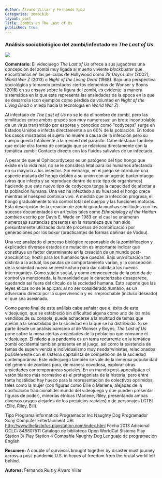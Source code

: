```yaml
---
Author: Álvaro Villar y Fernando Ruiz
Categories: zombibib
layout: post
Title: Zombis en The Last of Us
published: true
---
```

### Análisis sociobiológico del zombi/infectado en _The Last of Us_

![]({{site.baseurl}}//images/2048x1024-the-last-of-us-videogame-6-43-jpg-aae5c92a.jpg)

**Comentario:** El videojuego _The Last of Us_ ofrece a sus jugadores una concepción del zombi muy ligada al muerto viviente _blockbuster_ que encontramos en las películas de Hollywood como _28 Days Later_ (2002), _World War Z_ (2013) o _Night of the Living Dead_ (1968). Bajo una perspectiva sociológica y tomando prestados ciertos elementos de Wonser y Boyns (2016) en su ensayo sobre la figura del zombi, es evidente la manera sistemática en la que este representa las ansiedades de la época en la que se desarrolla (con ejemplos como pérdida de voluntad en _Night of the Living Dead_ o miedo hacia la tecnología en _World War Z_).

Al infectado de _The Last of Us_ no se le da el nombre de zombi, pero las similitudes entre ambos grupos son muy numerosas: un brote incontrolable de un virus transmitido por esporas y conocido como "codyceps" surge en Estados Unidos e infecta directamente a un 60% de la población. En todos los casos mostrados el sujeto no muere a causa de la infección pero su cuerpo queda totalmente a la merced del parásito. Cabe destacar también que existe otra forma de contagio que se relaciona directamente con la temática zombi: Contacto directo con los fluidos salivales de un infectado.

A pesar de que el Ophiocordyceps es un patógeno del tipo hongo que existe en la vida real, no se le considera letal para los humanos afectando en su mayoría a los insectos. Sin embargo, en el juego se introduce una especie mutada del hongo debido a su unión con un agente bacteriófacgo (virus que infecta y se reproduce dentro de este tipo de organismos) haciendo que este nuevo tipo de codyceps tenga la capacidad de afectar a la población humana. Una vez ha infectado a su huesped el hongo crece mientras el huésped continúa vivo. A medida que la infección progresa, el hongo gradualmente toma control total del cuerpo y las funciones motoras. Esta descripción de la creación de zombi guarda muchas similitudes con los sucesos documentados en artículos tales como _Ethnobiology of the Haitian zombies_ escrito por Davis E. Wade en 1983 en el cual se enumeran numerosas sustancias presentes en la naturaleza que han sido presuntamente utilizadas durante  procesos de zombificación por generaciones por los bokor (practicantes de formas dañinas de Vodou).

Una vez analizado el proceso biológico responsable de la zombificacion y explicados diversos estados de mutación es importante indicar que constituye un factor determinante en la creación de un mundo post-apocalíptico, hostil para los humanos que quedan. Bajo una situación tan distinta a la actual, las pautas de comportamiento varían, y la concepción de la sociedad nueva se reestructura para dar cabida a los nuevos interrogantes. Como sujeto social, y como consecuencia de la pérdida de control ya mencionada, la humanidad que le caracterizaba desaparece, quedando así fuera del círculo de la sociedad humana. Esto supone que las leyes éticas no se le aplican: al no ser considerado humano, es un adversario directo por la supervivencia y es irreprochable (incluso deseado) el que sea asesinado.

Como punto final de este análisis cabe señalar que el éxito de este videojuego, que se estableció sin dificultad alguna como uno de los más vendidos de su consola, puede achacarse a la multitud de temas que apelan a la sensibilidad de la sociedad en la que se ha distribuido. Si se parte desde un análisis parecido al de Wonser y Boyns, _The Last of Us_ pone sobre la mesa ciertas ansiedades de la población que consume el videojuego. El miedo a la pandemia es un tema recurrente en la temática zombi occidental también presente en el juego, así como la existencia de temas de supervivencia e individualismo muy neodarwinistas, relacionados posiblemente con el sistema capitalista de competición de la sociedad contemporánea. Este videojuego también se vale de la inmensa popularidad del género de zombies para, de manera novedosa, explorar otras ansiedades contemporáneas sociales. En un mundo post-apocalíptico el varón blanco más normativo es el protagonista de la historia, pero entre tanta hostilidad hay hueco para la representación de colectivos oprimidos, tales como la mujer (con figuras como Ellie o Marlene, alejadas de la cosificación tradicional del mundo del videojuego y que pueden presentar figuras de poder), minorías étnicas (Marlene, Riley, presentando ambas diversos rasgos alejados de los prejuicios raciales) y de personajes LGTBI (Ellie, Riley, Bill).

Tipo 	Programa informático
Programador 	Inc Naughty Dog
Programador 	Sony Computer Entertainment
URL 	http://www.thelastofus.playstation.com/index.html
Fecha 	2013
Adicional 	OCLC: 848807511
Catálogo de biblioteca 	Open WorldCat
Sistema 	Play Station 3/ Play Station 4
Compañía 	Naughty Dog
Lenguaje de programación 	English

**Resumen:** A couple of survivors brought together by disaster must journey across a post-pandemic U.S. in hopes of freedom from the brutal world left behind.

**Autores:** Fernando Ruíz y Álvaro Villar
